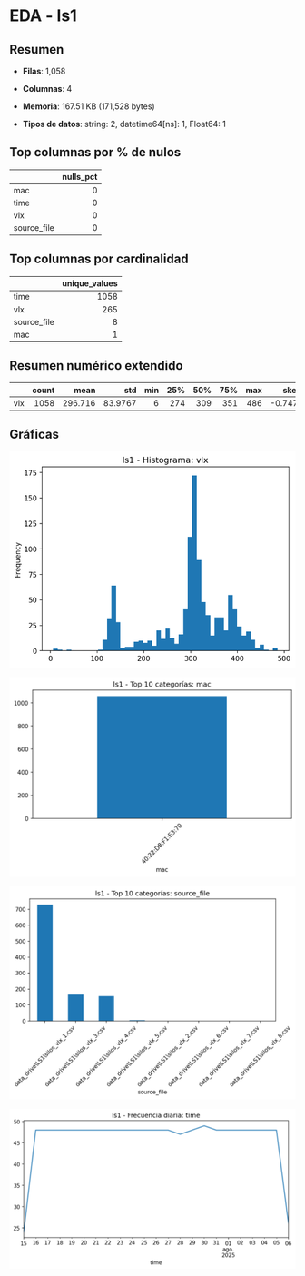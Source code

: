 # EDA - ls1


## Resumen

- **Filas**: 1,058

- **Columnas**: 4

- **Memoria**: 167.51 KB (171,528 bytes)

- **Tipos de datos**: string: 2, datetime64[ns]: 1, Float64: 1


## Top columnas por % de nulos

|             |   nulls_pct |
|:------------|------------:|
| mac         |           0 |
| time        |           0 |
| vlx         |           0 |
| source_file |           0 |


## Top columnas por cardinalidad

|             |   unique_values |
|:------------|----------------:|
| time        |            1058 |
| vlx         |             265 |
| source_file |               8 |
| mac         |               1 |


## Resumen numérico extendido

|     |   count |    mean |     std |   min |   25% |   50% |   75% |   max |    skew |   kurtosis |   outliers_count |   outliers_pct |   low_fence |   high_fence |   iqr |
|:----|--------:|--------:|--------:|------:|------:|------:|------:|------:|--------:|-----------:|-----------------:|---------------:|------------:|-------------:|------:|
| vlx |    1058 | 296.716 | 83.9767 |     6 |   274 |   309 |   351 |   486 | -0.7476 |     0.0989 |              145 |        13.7051 |       158.5 |        466.5 |    77 |


## Gráficas

![hist_vlx.png](hist_vlx.png)

![bar_mac.png](bar_mac.png)

![bar_source_file.png](bar_source_file.png)

![ts_daily_time.png](ts_daily_time.png)